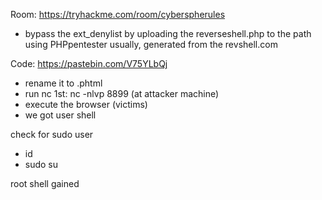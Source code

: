 Room: https://tryhackme.com/room/cyberspherules

- bypass the ext_denylist by uploading the reverseshell.php to the path using PHPpentester usually, generated from the revshell.com

Code: https://pastebin.com/V75YLbQj
- rename it to .phtml
- run nc 1st: nc -nlvp 8899 (at attacker machine)
- execute the browser (victims)
- we got user shell

check for sudo user
- id
- sudo su

root shell gained
